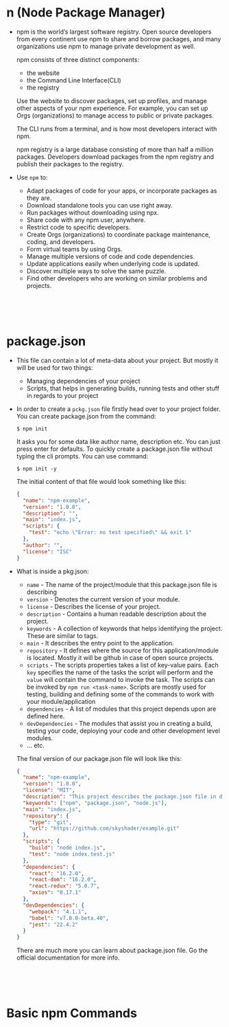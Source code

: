 # n (Node Package Manager)

- npm is the world’s largest software registry. Open source developers from every continent use npm to share and borrow packages, and many organizations use npm to manage private development as well.

  npm consists of three distinct components:
    - the website
    - the Command Line Interface(CLI)
    - the registry
    
  Use the website to discover packages, set up profiles, and manage other aspects of your npm experience. For example, you can set up Orgs (organizations) to manage access to public or private packages.
  
  The CLI runs from a terminal, and is how most developers interact with npm.
  
  npm registry is a large database consisting of more than half a million packages. Developers download packages from the npm registry and publish their packages to the registry.
  
- Use `npm` to:
  - Adapt packages of code for your apps, or incorporate packages as they are.
  - Download standalone tools you can use right away.
  - Run packages without downloading using npx.
  - Share code with any npm user, anywhere.
  - Restrict code to specific developers.
  - Create Orgs (organizations) to coordinate package maintenance, coding, and developers.
  - Form virtual teams by using Orgs.
  - Manage multiple versions of code and code dependencies.
  - Update applications easily when underlying code is updated.
  - Discover multiple ways to solve the same puzzle.
  - Find other developers who are working on similar problems and projects.
  
<br>
<br>
<br>

# package.json

- This file can contain a lot of meta-data about your project. But mostly it will be used for two things:
  - Managing dependencies of your project
  - Scripts, that helps in generating builds, running tests and other stuff in regards to your project

- In order to create a `pckg.json` file firstly head over to your project folder. You can create package.json from the command:
  ```
  $ npm init 
  ```
  It asks you for some data like author name, description etc. You can just press enter for defaults. To quickly create a package.json file without typing the cli prompts. You can use command:
  ```
  $ npm init -y 
  ```
  The initial content of that file would look something like this:
  ```json
  {
    "name": "npm-example",
    "version": "1.0.0",
    "description": "",
    "main": "index.js",
    "scripts": {
      "test": "echo \"Error: no test specified\" && exit 1"
    },
    "author": "",
    "license": "ISC"
  }
  ```
  
- What is inside a pkg.json:
  - `name` - The name of the project/module that this package.json file is describing
  - `version` - Denotes the current version of your module.
  - `license` - Describes the license of your project.
  - `description` - Contains a human readable description about the project.
  - `keywords` - A collection of keywords that helps identifying the project. These are similar to tags.
  - `main` - It describes the entry point to the application.
  - `repository` - It defines where the source for this application/module is located. Mostly it will be github in case of open source projects. 
  - `scripts` - The scripts properties takes a list of key-value pairs. Each `key` specifies the name of the tasks the script will perform and the `value` will contain the command to invoke the task. The scripts can be invoked by `npm run <task-name>`. Scripts are mostly used for testing, building and defining some of the commands to work with your module/application
  - `dependencies` - A list of modules that this project depends upon are defined here.
  - `devDependencies` - The modules that assist you in creating a build, testing your code, deploying your code and other development level modules.
  - ... etc.
  
  The final version of our package.json file will look like this:
  ```json
  {
    "name": "npm-example",
    "version": "1.0.0",
    "license": "MIT",
    "description": "This project describes the package.json file in detail and explains what goes inside it.",
    "keywords": ["npm", "package.json", "node.js"],
    "main": "index.js",
    "repository": {
      "type": "git",
      "url": "https://github.com/skyshader/example.git"
    },
    "scripts": {
      "build": "node index.js",
      "test": "node index.test.js"
    },
    "dependencies": {
      "react": "16.2.0",
      "react-dom": "16.2.0",
      "react-redux": "5.0.7",
      "axios": "0.17.1"
    },
    "devDependencies": {
      "webpack": "4.1.1",
      "babel": "v7.0.0-beta.40",
      "jest": "22.4.2"
    }
  }
  ```
  There are much more you can learn about package.json file. Go the official documentation for more info.
  
  
  
<br>
<br>
<br>

# Basic npm Commands


